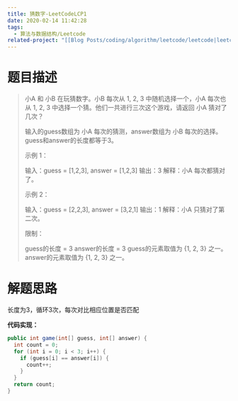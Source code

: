 ```yaml
---
title: 猜数字-LeetCodeLCP1
date: 2020-02-14 11:42:28
tags:
  - 算法与数据结构/Leetcode
related-project: "[[Blog Posts/coding/algorithm/leetcode/leetcode|leetcode]]"
---
```


# 题目描述

> 小A 和 小B 在玩猜数字。小B 每次从 1, 2, 3 中随机选择一个，小A 每次也从 1, 2, 3 中选择一个猜。他们一共进行三次这个游戏，请返回 小A 猜对了几次？
>
>  输入的guess数组为 小A 每次的猜测，answer数组为 小B 每次的选择。guess和answer的长度都等于3。
>
> 示例 1：
>
> 输入：guess = \[1,2,3], answer = \[1,2,3]
> 输出：3
> 解释：小A 每次都猜对了。
>
>
> 示例 2：
>
> 输入：guess = \[2,2,3], answer = \[3,2,1]
> 输出：1
> 解释：小A 只猜对了第二次。
>
>
> 限制：
>
> guess的长度 = 3
> answer的长度 = 3
> guess的元素取值为 {1, 2, 3} 之一。
> answer的元素取值为 {1, 2, 3} 之一。

<!--more-->

# 解题思路

长度为3，循环3次，每次对比相应位置是否匹配

**代码实现：**

```java
public int game(int[] guess, int[] answer) {
  int count = 0;
  for (int i = 0; i < 3; i++) {
    if (guess[i] == answer[i]) {
      count++;
    }
  }
  return count;
}
```

